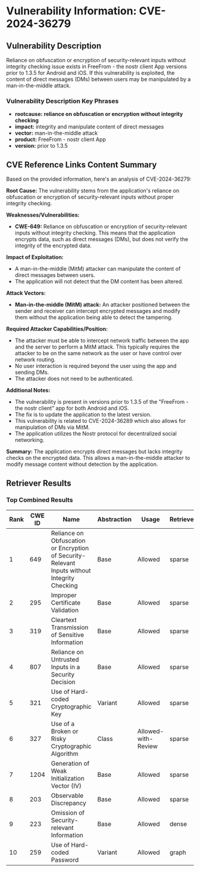 # Vulnerability Information: CVE-2024-36279

## Vulnerability Description
Reliance on obfuscation or encryption of security-relevant inputs without integrity checking issue exists in FreeFrom - the nostr client App versions prior to 1.3.5 for Android and iOS. If this vulnerability is exploited, the content of direct messages (DMs) between users may be manipulated by a man-in-the-middle attack.

### Vulnerability Description Key Phrases
- **rootcause:** **reliance on obfuscation or encryption without integrity checking**
- **impact:** integrity and manipulate content of direct messages
- **vector:** man-in-the-middle attack
- **product:** FreeFrom - nostr client App
- **version:** prior to 1.3.5

## CVE Reference Links Content Summary
Based on the provided information, here's an analysis of CVE-2024-36279:

**Root Cause:** The vulnerability stems from the application's reliance on obfuscation or encryption of security-relevant inputs without proper integrity checking.

**Weaknesses/Vulnerabilities:**
*   **CWE-649:** Reliance on obfuscation or encryption of security-relevant inputs without integrity checking. This means that the application encrypts data, such as direct messages (DMs), but does not verify the integrity of the encrypted data.

**Impact of Exploitation:**
*   A man-in-the-middle (MitM) attacker can manipulate the content of direct messages between users.
*   The application will not detect that the DM content has been altered.

**Attack Vectors:**
*   **Man-in-the-middle (MitM) attack:** An attacker positioned between the sender and receiver can intercept encrypted messages and modify them without the application being able to detect the tampering.

**Required Attacker Capabilities/Position:**
*   The attacker must be able to intercept network traffic between the app and the server to perform a MitM attack. This typically requires the attacker to be on the same network as the user or have control over network routing.
*   No user interaction is required beyond the user using the app and sending DMs.
*   The attacker does not need to be authenticated.

**Additional Notes:**

*   The vulnerability is present in versions prior to 1.3.5 of the "FreeFrom - the nostr client" app for both Android and iOS.
*   The fix is to update the application to the latest version.
*   This vulnerability is related to CVE-2024-36289 which also allows for manipulation of DMs via MitM.
*   The application utilizes the Nostr protocol for decentralized social networking.

**Summary:**
The application encrypts direct messages but lacks integrity checks on the encrypted data. This allows a man-in-the-middle attacker to modify message content without detection by the application.

## Retriever Results

### Top Combined Results

| Rank | CWE ID | Name | Abstraction | Usage  | Retrievers | Individual Scores |
|------|--------|------|-------------|-------|------------|-------------------|
| 1 | 649 | Reliance on Obfuscation or Encryption of Security-Relevant Inputs without Integrity Checking | Base | Allowed | sparse | 0.368 |
| 2 | 295 | Improper Certificate Validation | Base | Allowed | sparse | 0.347 |
| 3 | 319 | Cleartext Transmission of Sensitive Information | Base | Allowed | sparse | 0.324 |
| 4 | 807 | Reliance on Untrusted Inputs in a Security Decision | Base | Allowed | sparse | 0.321 |
| 5 | 321 | Use of Hard-coded Cryptographic Key | Variant | Allowed | sparse | 0.306 |
| 6 | 327 | Use of a Broken or Risky Cryptographic Algorithm | Class | Allowed-with-Review | sparse | 0.305 |
| 7 | 1204 | Generation of Weak Initialization Vector (IV) | Base | Allowed | sparse | 0.304 |
| 8 | 203 | Observable Discrepancy | Base | Allowed | sparse | 0.303 |
| 9 | 223 | Omission of Security-relevant Information | Base | Allowed | dense | 0.510 |
| 10 | 259 | Use of Hard-coded Password | Variant | Allowed | graph | 0.003 |

